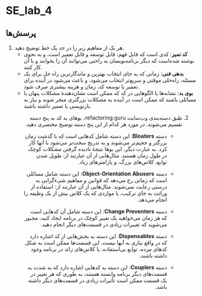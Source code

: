 
# SE_lab_4

## پرسش‌ها

1. هر یک از مفاهیم زیر را در حد یک خط توضیح دهید.
     - **کد تمیز**: کدی است که قابل فهم، قابل توسعه و قابل تعمیر است، و به نحوی نوشته شده‌است که دیگر برنامه‌نویسان به راحتی می‌توانند آن را بخوانند و با آن کار کنند.
     - **بدهی فنی**: زمانی که به جای انتخاب بهترین و ماندگارترین راه حل برای یک مسئله، راه‌حلی موقتی و سریع‌تر انتخاب می‌شود، و باعث می‌شود در آینده برای تعمیر یا توسعه کد، زمان و هزینه بیشتری صرف شود.
     - **بوی بد**: نشانه‌ها یا الگوهایی در کد که ممکن است نشان‌دهندهٔ مشکلات پنهان یا مسائلی باشند که ممکن است در آینده به مشکلات بزرگتری منجر شوند و نیاز به بازنویسی یا تعمیر داشته باشند.
<div dir="rtl">

2. طبق دسته‌بندی وب‌سایت refactoring.guru، بوهای بد کد به پنج دسته تقسیم می‌شوند. در مورد هر کدام از این پنج دسته توضیح مختصری دهید.
   
     - دسته **Bloaters**: این دسته شامل کدهایی است که با گذشت زمان بزرگتر و حجیم‌تر می‌شوند و به تدریج سخت‌تر می‌شود با آنها کار کرد. به عبارت دیگر، این بوها نتیجهٔ نادیده گرفتن مشکلات کوچک در طول زمان هستند. مثال‌هایی از آن عبارتند از: طویل شدن توابع، کلاس‌های بزرگ، و پارامترهای زیاد.
     - دسته **Object-Orientation Abusers**: این دسته شامل مسائلی است که زمانی رخ می‌دهد که قوانین و مفاهیم شیءگرایی به درستی رعایت نمی‌شوند. مثال‌هایی از آن عبارتند از: استفاده از وراثت به جای ترکیب، یا مواردی که یک کلاس بیش از یک وظیفه را انجام می‌دهد.
     - دسته **Change Preventers**: این دسته شامل آن کدهایی است که هر زمان می‌خواهید یک تغییر کوچک در برنامه ایجاد کنید، مجبور می‌شوید که تغییرات زیادی در قسمت‌های دیگر انجام دهید.
         
     - دسته **Dispensables**: این دسته به بخش‌هایی از کد اشاره دارد که در واقع نیازی به آنها نیست. این قسمت‌ها ممکن است به شکل کدهای مرده، توابع بی‌استفاده، یا کلاس‌های زائد در برنامه وجود داشته باشند.
         
     - دسته **Couplers**: این دسته به کدهایی اشاره دارد که به شدت به قسمت‌های دیگر برنامه وابسته هستند، به طوری که هر تغییر در یک قسمت ممکن است تأثیرات زیادی در قسمت‌های دیگر داشته باشد.

</div>
